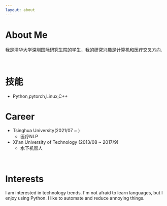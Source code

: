 ```yaml
---
layout: about
---
```

# About Me

我是清华大学深圳国际研究生院的学生，我的研究兴趣是计算机和医疗交叉方向.

<br/>

# 技能
  * Python,pytorch,Linux,C++
# Career

* Tsinghua University(2021/07 ~ )
  * 医疗NLP
* Xi'an University of Technology (2013/08 ~ 2017/9)
  * 水下机器人

<br/>

# Interests

I am interested in technology trends.
I'm not afraid to learn languages, but I enjoy using Python.
I like to automate and reduce annoying things.

